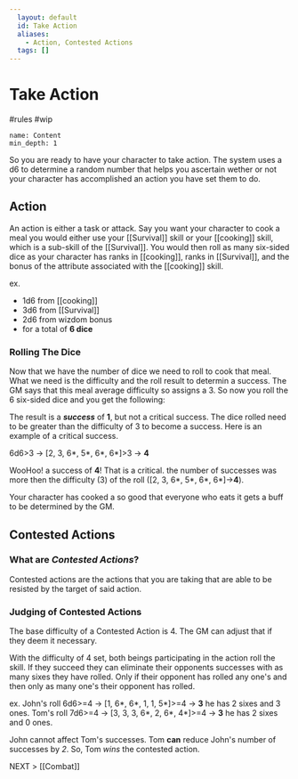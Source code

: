 ```yaml
---
  layout: default
  id: Take Action
  aliases:
    - Action, Contested Actions
  tags: []
---
```


# Take Action

#rules #wip

```toc
name: Content
min_depth: 1
```

So you are ready to have your character to take action. The system uses a d6 to determine a random number that helps you ascertain wether or not your character has accomplished an action you have set them to do.

## Action

An action is either a task or attack. Say you want your character to cook a meal you would either use your [[Survival]] skill or your [[cooking]] skill, which is a sub-skill of the [[Survival]]. You would then roll as many six-sided dice as your character has ranks in [[cooking]], ranks in [[Survival]], and the bonus of the attribute associated with the [[cooking]] skill.

ex.

- 1d6 from [[cooking]]
- 3d6 from [[Survival]]
- 2d6 from wizdom bonus
- for a total of **6 dice**

### Rolling The Dice

Now that we have the number of dice we need to roll to cook that meal. What we need is the difficulty and the roll result to determin a success. The GM says that this meal average difficulty so assigns a 3. So now you roll the 6 six-sided dice and you get the following:

The result is a **_success_** of **1**, but not a critical success. The dice rolled need to be greater than the difficulty of 3 to become a success. Here is an example of a critical success.

6d6>3 -> [2, 3, 6*, 5*, 6*, 6*]>3 -> **4**

WooHoo! a success of **4**! That is a critical. the number of successes was more then the difficulty (3) of the roll (\[2, 3, 6*, 5*, 6*, 6*\]->**4**).

Your character has cooked a so good that everyone who eats it gets a buff to be determined by the GM.

## Contested Actions

### What are _Contested Actions_?

Contested actions are the actions that you are taking that are able to be resisted by the target of said action.

### Judging of Contested Actions

The base difficulty of a Contested Action is 4. The GM can adjust that if they deem it necessary.

With the difficulty of 4 set, both beings participating in the action roll the skill. If they succeed they can eliminate their opponents successes with as many sixes they have rolled. Only if their opponent has rolled any one's and then only as many one's their opponent has rolled.

ex.
John's roll
6d6>=4 -> [1, 6*, 6*, 1, 1, 5*]>=4 -> **3**
he has 2 sixes and 3 ones.
Tom's roll
7d6>=4 -> [3, 3, 3, 6*, 2, 6*, 4*]>=4 -> **3**
he has 2 sixes and 0 ones.

John cannot affect Tom's successes. Tom **can** reduce John's number of successes by _2_. So, Tom _wins_ the contested action.

NEXT > [[Combat]]
